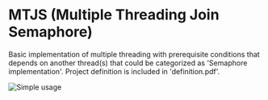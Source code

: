 # MTJS (Multiple Threading Join Semaphore)

Basic implementation of multiple threading with prerequisite conditions that depends on another thread(s) that could be categorized as 'Semaphore implementation'. Project definition is included in 'definition.pdf'.

![Simple usage](https://imgur.com/GzR4FrO.png)
